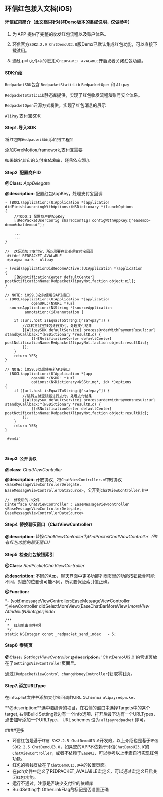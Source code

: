 
## 环信红包接入文档(iOS)

#### 环信红包简介（此文档只针对非Demo版本的集成说明，仅做参考）
1. 为 APP 提供了完整的收发红包流程以及账户体系。

2. 环信官方`SDK2.2.9 ChatDemoUI3.0`版Demo已默认集成红包功能，可以直接下载试用。

3. 通过.pch文件中的宏定义`REDPACKET_AVALABLE`开启或者关闭红包功能。

#### SDK介绍
`RedpacketSDK`包含 `RedpacketStaticLib`  `RedpacketOpen` 和 `Alipay`

`RedpacketStaticLib`静态库提供，实现了红包收发流程和账号安全体系。 

`RedpacketOpen`开源方式提供，实现了红包消息的展示

`AliPay` 支付宝SDK


#### Step1. 导入SDK
 将红包库`RedpacketSDK`添加到工程里
 
 添加CoreMotion.framework,支付宝需要
 
 如果缺少其它的支付宝依赖库，还需依次添加

#### Step2. 配置商户ID
**@Class:** *AppDelegate*

**@description:** 配置红包AppKey，处理支付宝回调

```
- (BOOL)application:(UIApplication *)application didFinishLaunchingWithOptions:(NSDictionary *)launchOptions
{   
	//TODO:1 配置商户的AppKey
    [[RedPacketUserConfig sharedConfig] configWithAppKey:@"easemob-demo#chatdemoui"];
    
    ...
    ...
}

//  这版添加了支付宝，所以需要在此处理支付宝回调
 #ifdef REDPACKET_AVALABLE
 #pragma mark - Alipay

- (void)applicationDidBecomeActive:(UIApplication *)application
{
    [[NSNotificationCenter defaultCenter] postNotificationName:RedpacketAlipayNotifaction object:nil];
}

// NOTE: iOS9.0之前使用的API接口
- (BOOL)application:(UIApplication *)application
            openURL:(NSURL *)url
  sourceApplication:(NSString *)sourceApplication
         annotation:(id)annotation {
    
    if ([url.host isEqualToString:@"safepay"]) {
        //跳转支付宝钱包进行支付，处理支付结果
        [[AlipaySDK defaultService] processOrderWithPaymentResult:url standbyCallback:^(NSDictionary *resultDic) {
            [[NSNotificationCenter defaultCenter] postNotificationName:RedpacketAlipayNotifaction object:resultDic];
        }];
    }
    return YES;
}

// NOTE: iOS9.0以后使用新API接口
- (BOOL)application:(UIApplication *)app
            openURL:(NSURL *)url
            options:(NSDictionary<NSString*, id> *)options
{
    if ([url.host isEqualToString:@"safepay"]) {
        //跳转支付宝钱包进行支付，处理支付结果
        [[AlipaySDK defaultService] processOrderWithPaymentResult:url standbyCallback:^(NSDictionary *resultDic) {
            [[NSNotificationCenter defaultCenter] postNotificationName:RedpacketAlipayNotifaction object:resultDic];
        }];
    }
    return YES;
}

 #endif

    
```

#### Step3. 公开协议

**@class:** *ChatViewController*

**@description:** 开放协议，将`ChatViewController.m`中的协议`<EaseMessageViewControllerDelegate, EaseMessageViewControllerDataSource>`，公开到`ChatViewController.h`中

```
//	修改后的.h文件
@interface ChatViewController : EaseMessageViewController <EaseMessageViewControllerDelegate, EaseMessageViewControllerDataSource>

```

#### Step4. 替换聊天窗口（ChatViewController）
**@description:** 替换*ChatViewController*为*RedPacketChatViewController（带有红包功能的聊天窗口）*
#### Step5. 检查红包按钮索引
**@Class:** *RedPacketChatViewController*

**@description:** 不同的App，聊天界面中更多功能列表页里的功能按钮数量可能不同，对应的位置也可能不同，所以要保证索引值正确。

**@Function:** 

*- (void)messageViewController:(EaseMessageViewController *)viewController didSelectMoreView:(EaseChatBarMoreView *)moreView AtIndex:(NSInteger)index*
```
/**
 *  红包单击事件索引
 */
static NSInteger const _redpacket_send_index   = 5;```#### Step6. 零钱页

**@Class:** *SettingsViewController*
**@description:**
'ChatDemoUI3.0'的零钱页放在了`SettingsViewController`页面里。 

通过`[RedpacketViewControl changeMoneyController]`获取零钱页。

#### Step7. 添加URLType
在info.plist文件中添加支付宝回调的URL Schemes `alipayredpacket`

**@description:**选中要编译的项目，在右侧的窗口中选择Targets中的某个target, 右侧Bulid Setting旁边有一个info选项，打开后最下边有一个URLTypes，点击加号添加一个URLType， URL schemes 设为 `alipayredpacket` 即可。


####更多
* 环信红包是基于`环信 SDK2.2.5 ChatDemoUI3.0`开发的，以上介绍也是基于`环信 SDK2.2.5 ChatDemoUI3.0`，如果您的APP不依赖于环信`ChatDemoUI3.0`'的`ChatViewController`，或者不依赖于`EaseUI`，可以参考以上步骤自行实现红包功能。
* 红包的零钱页放在了`ChatDemoUI3.0`中的设置页面。
* 在pch文件中定义了REDPACKET_AVALABLE宏定义，可以通过宏定义开启关闭红包功能。
* 运行不通过，注意是否缺少支付宝的依赖库
* BulidSetting中 OtherLinkFlag的标记是否设置正确